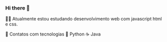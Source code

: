 ### Hi there 👋


👨‍💻 Atualmente estou estudando desenvolvimento web com javascript html e css.

🦭 Contatos com tecnologias
  🐍 Python
  ☕  Java
  
